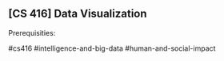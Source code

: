 ## [CS 416] Data Visualization

Prerequisities:


#cs416
#intelligence-and-big-data
#human-and-social-impact